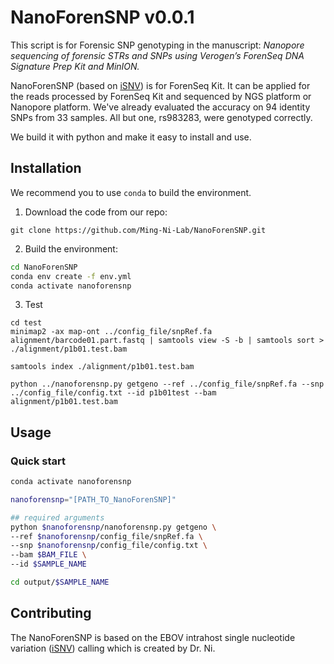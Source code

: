 # NanoForenSNP v0.0.1
This script is for Forensic SNP genotyping in the manuscript:  *Nanopore sequencing of forensic STRs and SNPs using Verogen’s ForenSeq DNA Signature Prep Kit and MinION.*

NanoForenSNP (based on [iSNV](https://github.com/generality/iSNV-calling)) is for ForenSeq Kit. It can be applied for the reads processed by ForenSeq Kit and sequenced by NGS platform or Nanopore platform. We've already evaluated the accuracy on 94 identity SNPs from 33 samples. All but one, rs983283, were genotyped correctly.

We build it with python and make it easy to install and use. 



## Installation

We recommend you to use `conda` to build the environment.

1. Download the code from our repo:

```
git clone https://github.com/Ming-Ni-Lab/NanoForenSNP.git
```

2. Build the environment:


```bash
cd NanoForenSNP
conda env create -f env.yml
conda activate nanoforensnp
```

3. Test

```
cd test
minimap2 -ax map-ont ../config_file/snpRef.fa alignment/barcode01.part.fastq | samtools view -S -b | samtools sort > ./alignment/p1b01.test.bam

samtools index ./alignment/p1b01.test.bam

python ../nanoforensnp.py getgeno --ref ../config_file/snpRef.fa --snp ../config_file/config.txt --id p1b01test --bam alignment/p1b01.test.bam
```



## Usage

### Quick start

```bash
conda activate nanoforensnp

nanoforensnp="[PATH_TO_NanoForenSNP]"

## required arguments
python $nanoforensnp/nanoforensnp.py getgeno \
--ref $nanoforensnp/config_file/snpRef.fa \
--snp $nanoforensnp/config_file/config.txt \
--bam $BAM_FILE \
--id $SAMPLE_NAME

cd output/$SAMPLE_NAME
```



## Contributing

The NanoForenSNP is based on the EBOV intrahost single nucleotide variation ([iSNV](https://github.com/generality/iSNV-calling])) calling which is created by Dr. Ni.  

